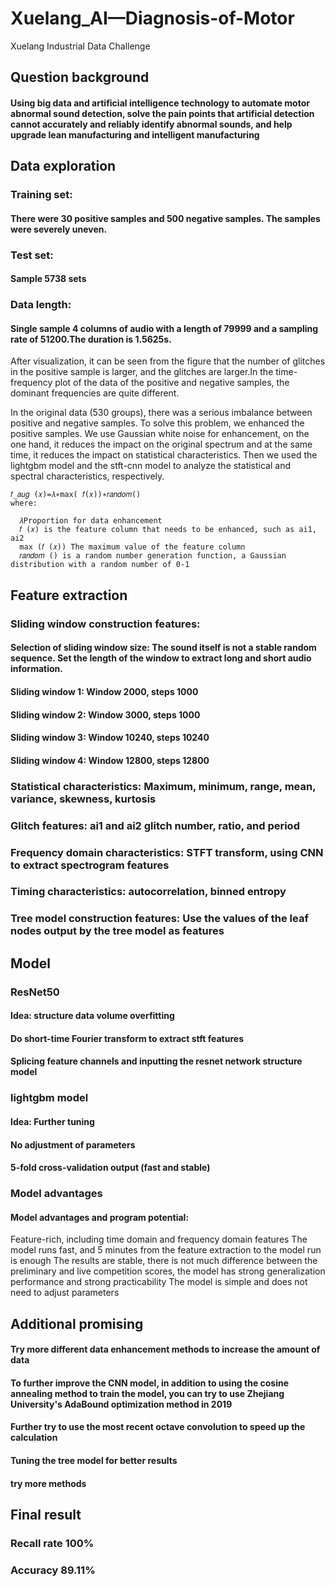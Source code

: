 # Xuelang_AI—Diagnosis-of-Motor
Xuelang Industrial Data Challenge
## Question background
#### Using big data and artificial intelligence technology to automate motor abnormal sound detection, solve the pain points that artificial detection cannot accurately and reliably identify abnormal sounds, and help upgrade lean manufacturing      and intelligent manufacturing
      
## Data exploration
### Training set:
#### There were 30 positive samples and 500 negative samples. The samples were severely uneven.
### Test set:
#### Sample 5738 sets
### Data length:
#### Single sample 4 columns of audio with a length of 79999 and a sampling rate of 51200.The duration is 1.5625s.

After visualization, it can be seen from the figure that the number of glitches in the positive sample is larger, and the glitches are larger.In the time-frequency plot of the data of the positive and negative samples, the dominant frequencies   are quite different.
     
In the original data (530 groups), there was a serious imbalance between positive and negative samples. To solve this problem, we enhanced the positive samples. We use Gaussian white noise for enhancement, on the one hand, it reduces the impact on the original spectrum and at the same time, it reduces the impact on statistical characteristics. Then we used the lightgbm model and the stft-cnn model to analyze the statistical and spectral characteristics, respectively.
     
    𝑓_𝑎𝑢𝑔 (𝑥)=𝜆∗max⁡( 𝑓(𝑥))∗𝑟𝑎𝑛𝑑𝑜𝑚()
    where:
     
      𝜆Proportion for data enhancement
      𝑓 (𝑥) is the feature column that needs to be enhanced, such as ai1, ai2
      max⁡ (𝑓 (𝑥)) The maximum value of the feature column
      𝑟𝑎𝑛𝑑𝑜𝑚 () is a random number generation function, a Gaussian distribution with a random number of 0-1
    
## Feature extraction
### Sliding window construction features:
#### Selection of sliding window size: The sound itself is not a stable random sequence. Set the length of the window to extract long and short audio information.
#### Sliding window 1: Window 2000, steps 1000 
#### Sliding window 2: Window 3000, steps 1000 
#### Sliding window 3: Window 10240, steps 10240 
#### Sliding window 4: Window 12800, steps 12800 
      
### Statistical characteristics: Maximum, minimum, range, mean, variance, skewness, kurtosis
### Glitch features: ai1 and ai2 glitch number, ratio, and period
### Frequency domain characteristics: STFT transform, using CNN to extract spectrogram features
### Timing characteristics: autocorrelation, binned entropy
### Tree model construction features: Use the values of the leaf nodes output by the tree model as features

## Model
### ResNet50
#### Idea: structure data volume overfitting
#### Do short-time Fourier transform to extract stft features
#### Splicing feature channels and inputting the resnet network structure model
    
### lightgbm model
#### Idea: Further tuning
#### No adjustment of parameters
#### 5-fold cross-validation output (fast and stable)
    
    
### Model advantages
#### Model advantages and program potential:
Feature-rich, including time domain and frequency domain features
The model runs fast, and 5 minutes from the feature extraction to the model run is enough
The results are stable, there is not much difference between the preliminary and live competition scores, the model has strong generalization performance and strong practicability
The model is simple and does not need to adjust parameters
         
         
## Additional promising        
#### Try more different data enhancement methods to increase the amount of data
#### To further improve the CNN model, in addition to using the cosine annealing method to train the model, you can try to use Zhejiang University's AdaBound optimization method in 2019
#### Further try to use the most recent octave convolution to speed up the calculation
#### Tuning the tree model for better results
#### try more methods
 
 
 ## Final result
 ### Recall rate 100% 
 ### Accuracy 89.11% 
 
